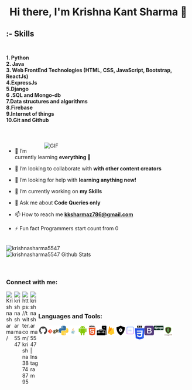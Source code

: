 <h1 align="center">Hi there, I'm Krishna Kant Sharma  👋</h1>
<h2 align="left">:- Skills <br><br></h2>
<h4>
1. Python<br>
2. Java<br>
3. Web FrontEnd Technologies (HTML, CSS, JavaScript, Bootstrap, ReactJs) <br>
4.ExpressJs<br>
5.Django<br>
6 .SQL and Mongo-db<br> 
7.Data structures and algorithms<br>
8.Firebase<br>
9.Internet of things<br>
10.Git and Github
</h4>

<br>

<br />
<img align="right" alt="GIF" src="https://media1.giphy.com/media/p4NLw3I4U0idi/200.webp?cid=ecf05e47ut5pr45pj9m7x00dco0dgwmqq1so04zmjkqx6daz&rid=200.webp" width="400px" />

- 🌱 I’m currently learning **everything 🤣**

- 👯 I’m looking to collaborate with **with other content creators**

- 🤔 I’m looking for help with **learning anything new!**

- 🔭 I’m currently working on **my Skills**

- 💬 Ask me about **Code Queries only**

- 📫 How to reach me **kksharmaz786@gmail.com**

- ⚡ Fun fact  Programmers start count from 0


<br>
<img src="https://github-readme-stats.vercel.app/api/top-langs/?username=krishnasharma5547&layout=compact&hide=html&hide_border=true,issues&theme=gruvbox" alt="krishnasharma5547" />
<br />
<img align="leftr" src="https://github-readme-stats.vercel.app/api?username=krishnasharma5547&include_all_commits=true&count_private=true&show_icons=true&line_height=20&title_color=7A7ADB&icon_color=2234AE&text_color=D3D3D3&bg_color=0,000000,130F40" alt="krishnasharma5547 Github Stats">
<br />
<br />
<br />

### Connect with me: 

<a href="https://www.linkedin.com/in/krishna-kant-sharma-253a98195/" target="_blank">
  <img align="left" alt="Krishna sharma/" | Linkedin" title="LinkedIn"  width="22px" src="https://cdn.jsdelivr.net/npm/simple-icons@v3/icons/linkedin.svg"> 
</a>                                                                                                                                     
<a href="https://www.hackerrank.com/_181500332?hr_r=1/" target="_blank">
  <img align="left" alt="krishnasharma5547" | HackerRank" title="HackerRank" width="22px" src="https://cdn.jsdelivr.net/npm/simple-icons@v3/icons/hackerrank.svg"> 
</a>
<a href="https://twitter.com/krishna38748795/" target="_blank">
  <img align="left" alt="https://twitter.com/krishna38748795" | Twitter" title="Twitter" width="22px" src="https://cdn.jsdelivr.net/npm/simple-icons@3.0.1/icons/twitter.svg">
</a>                                                                                                                                                                             <a href="https://www.instagram.com/krishna_sharma_5547/" target="_blank">
  <img align="left" alt="krishnasharma5547 | Instagram" title="Instagram" width="22px" src="https://cdn.jsdelivr.net/npm/simple-icons@3.0.1/icons/instagram.svg">
</a>
<br />
<br />

### Languages and Tools:

<img align="left" alt="GitHub" title="Github" width="26px" src="https://github.com/krishnasharma5547/krishnasharma5547/blob/master/icons8-github-48.png" />
<img align="left" alt="Git" title="Git" width="30px" src="https://raw.githubusercontent.com/github/explore/80688e429a7d4ef2fca1e82350fe8e3517d3494d/topics/git/git.png" />
<img align="left" alt="python" title="Python" width="26px" src="https://github.com/krishnasharma5547/krishnasharma5547/blob/master/download.jpg" />
<img align="left" alt="java" title="Java" width="26px" src="https://github.com/krishnasharma5547/krishnasharma5547/blob/master/java.png" />
<img align="left" alt="Android" title="Android" width="26px" src="https://raw.githubusercontent.com/krishnasharma5547/krishnasharma5547/master/iconfinder_android_317758.png" />
<img align="left" alt="html5" title="HTML5" width="26px" src="https://github.com/krishnasharma5547/krishnasharma5547/blob/master/html.png" />
<img align="left" alt="IOT" title="IOT" width="26px" src="https://github.com/krishnasharma5547/krishnasharma5547/blob/master/icons8-device-manager-50.png" />
<img align="left" alt="firebase" title="Firebase" width="26px" src="https://github.com/krishnasharma5547/krishnasharma5547/blob/master/icons8-google-firebase-console-48.png" />
<img align="left" alt="security" title="Security" width="26px" src="https://github.com/krishnasharma5547/krishnasharma5547/blob/master/icons8-security-time-50.png" />
<img align="left" alt="SQL" title="SQL" width="26px" src="https://github.com/krishnasharma5547/krishnasharma5547/blob/master/icons8-sql-64.png" />
<img align="left" alt="css3" title="CSS3" width="26px" src="https://github.com/krishnasharma5547/krishnasharma5547/blob/master/css.png" />
<img align="left" alt="bootstrap" title="Bootstrap" width="26px" src="https://github.com/krishnasharma5547/krishnasharma5547/blob/master/bootstrap.png" />
<img align="left" alt="Django" title="Django" width="26px" src="https://github.com/krishnasharma5547/krishnasharma5547/blob/master/django.png" />
<img align="left" alt="mongo" title="Mongo-db" width="26px" src="https://github.com/krishnasharma5547/krishnasharma5547/blob/master/mongo.png" />





<br /><br />




